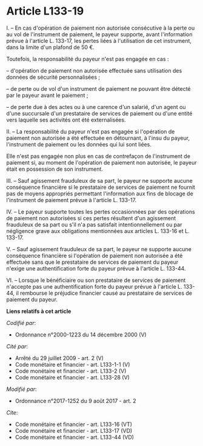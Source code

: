 # Article L133-19

I. – En cas d'opération de paiement non autorisée consécutive à la perte ou au vol de l'instrument de paiement, le payeur
supporte, avant l'information prévue à l'article L. 133-17, les pertes liées à l'utilisation de cet instrument, dans la
limite d'un plafond de 50 €.

Toutefois, la responsabilité du payeur n'est pas engagée en cas :

– d'opération de paiement non autorisée effectuée sans utilisation des données de sécurité personnalisées ;

– de perte ou de vol d'un instrument de paiement ne pouvant être détecté par le payeur avant le paiement ;

– de perte due à des actes ou à une carence d'un salarié, d'un agent ou d'une succursale d'un prestataire de services de
paiement ou d'une entité vers laquelle ses activités ont été externalisées.

II. – La responsabilité du payeur n'est pas engagée si l'opération de paiement non autorisée a été effectuée en détournant, à
l'insu du payeur, l'instrument de paiement ou les données qui lui sont liées.

Elle n'est pas engagée non plus en cas de contrefaçon de l'instrument de paiement si, au moment de l'opération de paiement
non autorisée, le payeur était en possession de son instrument.

III. – Sauf agissement frauduleux de sa part, le payeur ne supporte aucune conséquence financière si le prestataire de
services de paiement ne fournit pas de moyens appropriés permettant l'information aux fins de blocage de l'instrument de
paiement prévue à l'article L. 133-17.

IV. – Le payeur supporte toutes les pertes occasionnées par des opérations de paiement non autorisées si ces pertes résultent
d'un agissement frauduleux de sa part ou s'il n'a pas satisfait intentionnellement ou par négligence grave aux obligations
mentionnées aux articles L. 133-16 et L. 133-17.

V. – Sauf agissement frauduleux de sa part, le payeur ne supporte aucune conséquence financière si l'opération de paiement
non autorisée a été effectuée sans que le prestataire de services de paiement du payeur n'exige une authentification forte du
payeur prévue à l'article L. 133-44.

VI. – Lorsque le bénéficiaire ou son prestataire de services de paiement n'accepte pas une authentification forte du payeur
prévue à l'article L. 133-44, il rembourse le préjudice financier causé au prestataire de services de paiement du payeur.

**Liens relatifs à cet article**

_Codifié par_:

  - Ordonnance n°2000-1223 du 14 décembre 2000 (V)

_Cité par_:

  - Arrêté du 29 juillet 2009 - art. 2 (V)
  - Code monétaire et financier - art. L133-1-1 (V)
  - Code monétaire et financier - art. L133-2 (V)
  - Code monétaire et financier - art. L133-28 (V)

_Modifié par_:

  - Ordonnance n°2017-1252 du 9 août 2017 - art. 2

_Cite_:

  - Code monétaire et financier - art. L133-16 (VT)
  - Code monétaire et financier - art. L133-17 (VD)
  - Code monétaire et financier - art. L133-44 (VD)
